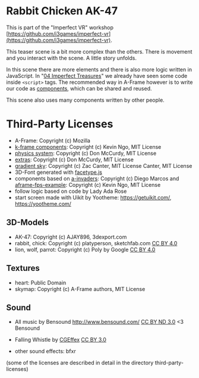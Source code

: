 # Rabbit Chicken AK-47

This is part of the "Imperfect VR" workshop [https://github.com/i3games/imperfect-vr](https://github.com/i3games/imperfect-vr).

This teaser scene is a bit more complex than the others.
There is movement and you interact with the scene. A little story unfolds.

In this scene there are more elements and there is also more logic written in JavaScript. In "[04 Imperfect Treasures](https://github.com/i3games/imperfect-vr/tree/master/04_imperfect_treasures)" we already have seen some code inside `<script>` tags. The recommended way in A-Frame however is to write our code as [components](https://aframe.io/docs/master/introduction/writing-a-component.html), which can be shared and reused.

This scene also uses many components written by other people. 

# Third-Party Licenses

* A-Frame: Copyright (c) Mozilla
* [k-frame components](https://github.com/ngokevin/k-frame): Copyright (c) Kevin Ngo, MIT License
* [physics system](https://github.com/donmccurdy/aframe-physics-system): Copyright (c) Don McCurdy, MIT License
* [extras](https://github.com/donmccurdy/aframe-extras): Copyright (c) Don McCurdy, MIT License
* [gradient sky](https://github.com/zcanter/aframe-gradient-sky): Copyright (c) Zac Canter, MIT License
Canter, MIT License
* 3D-Font generated with [facetype.js](http://gero3.github.io/facetype.js/)
* components based on [a-invaders](https://github.com/dmarcos/a-invaders): Copyright (c) Diego Marcos and [aframe-fps-example](https://github.com/ngokevin/aframe-fps-example): Copyright (c) Kevin Ngo, MIT License
* follow logic based on code by Lady Ada Rose
* start screen made with Uikit by Yootheme: https://getuikit.com/, https://yootheme.com/

## 3D-Models
* AK-47: Copyright (c) AJAY896, 3dexport.com
* rabbit, chick: Copyright (c) platyperson, sketchfab.com [CC BY 4.0](http://creativecommons.org/licenses/by/4.0/)
* lion, wolf, parrot: Copyright (c) Poly by Google [CC BY 4.0](http://creativecommons.org/licenses/by/4.0/)

## Textures
* heart: Public Domain
* skymap: Copyright (c) A-Frame authors, MIT License

## Sound
* All music by Bensound http://www.bensound.com/ [CC BY ND 3.0](https://creativecommons.org/licenses/by-nd/3.0/) <3 Bensound

* Falling Whistle by [CGEffex](https://www.freesound.org/people/CGEffex/sounds/89538/) [CC BY 3.0](http://creativecommons.org/licenses/by/3.0/)

* other sound effects: bfxr

(some of the licenses are described in detail in the directory third-party-licenses)
